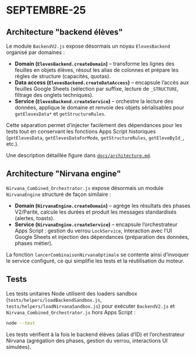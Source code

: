 # SEPTEMBRE-25

## Architecture "backend élèves"

Le module `BackendV2.js` expose désormais un noyau `ElevesBackend` organisé par domaines :

* **Domain (`ElevesBackend.createDomain`)** – transforme les lignes des feuilles en objets élèves, résout les alias de colonnes et prépare les règles de structure (capacités, quotas).
* **Data access (`ElevesBackend.createDataAccess`)** – encapsule l’accès aux feuilles Google Sheets (sélection par suffixe, lecture de `_STRUCTURE`, filtrage des onglets techniques).
* **Service (`ElevesBackend.createService`)** – orchestre la lecture des données, applique le domaine et renvoie des objets sérialisables pour `getElevesData*` et `getStructureRules`.

Cette séparation permet d’injecter facilement des dépendances pour les tests tout en conservant les fonctions Apps Script historiques (`getElevesData`, `getElevesDataForMode`, `getStructureRules`, `getEleveById_`, etc.).

Une description détaillée figure dans [`docs/architecture.md`](docs/architecture.md).

## Architecture "Nirvana engine"

`Nirvana_Combined_Orchestrator.js` expose désormais un module `NirvanaEngine` structuré de façon similaire :

* **Domain (`NirvanaEngine.createDomain`)** – agrège les résultats des phases V2/Parité, calcule les durées et produit les messages standardisés (alertes, toasts).
* **Service (`NirvanaEngine.createService`)** – encapsule l’orchestrateur Apps Script : gestion du verrou `LockService`, interaction avec l’UI Google Sheets et injection des dépendances (préparation des données, phases métier).

La fonction `lancerCombinaisonNirvanaOptimale` se contente ainsi d’invoquer le service configuré, ce qui simplifie les tests et la réutilisation du moteur.

## Tests

Les tests unitaires Node utilisent des loaders sandbox (`tests/helpers/loadBackendSandbox.js`, `tests/helpers/loadNirvanaSandbox.js`) pour exécuter `BackendV2.js` et `Nirvana_Combined_Orchestrator.js` hors Apps Script :

```bash
node --test
```

Les tests vérifient à la fois le backend élèves (alias d’ID) et l’orchestrateur Nirvana (agrégation des phases, gestion du verrou, interactions UI simulées).
